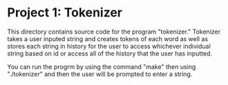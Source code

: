 Project 1: Tokenizer
====================
This directory contains source code for the program "tokenizer."
Tokenizer takes a user inputed string and creates tokens of each word as well
as stores each string in history for the user to access whichever individual
string based on id or access all of the history that the user has inputted.

You can run the progrm by using the command "make" then using "./tokenizer"
and then the user will be prompted to enter a string.
